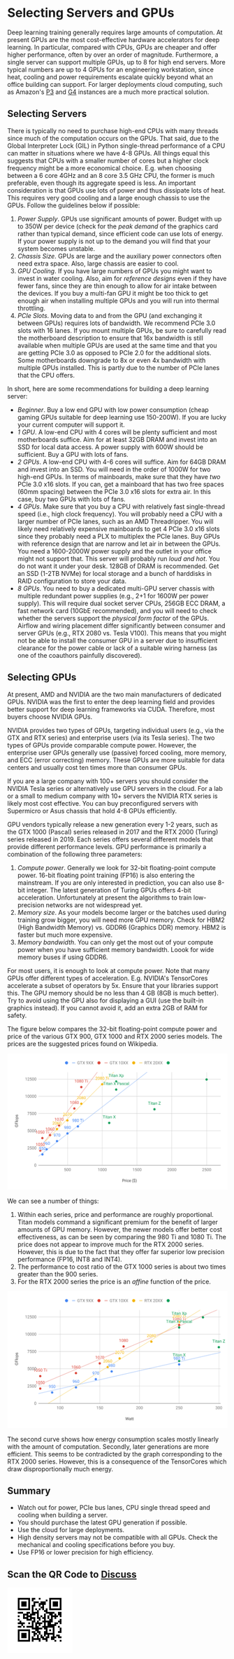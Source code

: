 # Selecting Servers and GPUs

Deep learning training generally requires large amounts of computation. At present GPUs are the most cost-effective hardware accelerators for deep learning. In particular, compared with CPUs, GPUs are cheaper and offer higher performance, often by over an order of magnitude. Furthermore, a single server can support multiple GPUs, up to 8 for high end servers. More typical numbers are up to 4 GPUs for an engineering workstation, since heat, cooling and power requirements escalate quickly beyond what an office building can support. For larger deployments cloud computing, such as Amazon's [P3](https://aws.amazon.com/ec2/instance-types/p3/) and [G4](https://aws.amazon.com/blogs/aws/in-the-works-ec2-instances-g4-with-nvidia-t4-gpus/) instances are a much more practical solution. 

## Selecting Servers

There is typically no need to purchase high-end CPUs with many threads since much of the computation occurs on the GPUs. That said, due to the Global Interpreter Lock (GIL) in Python single-thread performance of a CPU can matter in situations where we have 4-8 GPUs. All things equal this suggests that CPUs with a smaller number of cores but a higher clock frequency might be a more economical choice. E.g. when choosing between a 6 core 4GHz and an 8 core 3.5 GHz CPU, the former is much preferable, even though its aggregate speed is less. 
An important consideration is that GPUs use lots of power and thus dissipate lots of heat. This requires very good cooling and a large enough chassis to use the GPUs. Follow the guidelines below if possible:

1. *Power Supply*. GPUs use significant amounts of power. Budget with up to 350W per device (check for the *peak demand* of the graphics card rather than typical demand, since efficient code can use lots of energy. If your power supply is not up to the demand you will find that your system becomes unstable. 
1. *Chassis Size*. GPUs are large and the auxiliary power connectors often need extra space. Also, large chassis are easier to cool.
1. *GPU Cooling*. If you have large numbers of GPUs you might want to invest in water cooling. Also, aim for *reference designs* even if they have fewer fans, since they are thin enough to allow for air intake between the devices. If you buy a multi-fan GPU it might be too thick to get enough air when installing multiple GPUs and you will run into thermal throttling.
1. *PCIe Slots*. Moving data to and from the GPU (and exchanging it between GPUs) requires lots of bandwidth. We recommend PCIe 3.0 slots with 16 lanes. If you mount multiple GPUs, be sure to carefully read the motherboard description to ensure that 16x bandwidth is still available when multiple GPUs are used at the same time and that you are getting PCIe 3.0 as opposed to PCIe 2.0 for the additional slots. Some motherboards downgrade to 8x or even 4x bandwidth with multiple GPUs installed. This is partly due to the number of PCIe lanes that the CPU offers. 

In short, here are some recommendations for building a deep learning server:

* *Beginner*. Buy a low end GPU with low power consumption (cheap gaming GPUs suitable for deep learning use 150-200W). If you are lucky your current computer will support it.
* *1 GPU*. A low-end CPU with 4 cores will be plenty sufficient and most motherboards suffice. Aim for at least 32GB DRAM and invest into an SSD for local data access. A power supply with 600W should be sufficient. Buy a GPU with lots of fans. 
* *2 GPUs*. A low-end CPU with 4-6 cores will suffice. Aim for 64GB DRAM and invest into an SSD. You will need in the order of 1000W for two high-end GPUs. In terms of mainboards, make sure that they have *two* PCIe 3.0 x16 slots. If you can, get a mainboard that has two free spaces (60mm spacing) between the PCIe 3.0 x16 slots for extra air. In this case, buy two GPUs with lots of fans.
* *4 GPUs*. Make sure that you buy a CPU with relatively fast single-thread speed (i.e., high clock frequency). You will probably need a CPU with a larger number of PCIe lanes, such as an AMD Threadripper. You will likely need relatively expensive mainboards to get 4 PCIe 3.0 x16 slots since they probably need a PLX to multiplex the PCIe lanes. Buy GPUs with reference design that are narrow and let air in between the GPUs. You need a 1600-2000W power supply and the outlet in your office might not support that. This server will probably run *loud and hot*. You do not want it under your desk. 128GB of DRAM is recommended. Get an SSD (1-2TB NVMe) for local storage and a bunch of harddisks in RAID configuration to store your data.
* *8 GPUs*. You need to buy a dedicated multi-GPU server chassis with multiple redundant power supplies (e.g., 2+1 for 1600W per power supply). This will require dual socket server CPUs, 256GB ECC DRAM, a fast network card (10GbE recommended), and you will need to check whether the servers support the *physical form factor* of the GPUs. Airflow and wiring placement differ significantly between consumer and server GPUs (e.g., RTX 2080 vs. Tesla V100). This means that you might not be able to install the consumer GPU in a server due to insufficient clearance for the power cable or lack of a suitable wiring harness (as one of the coauthors painfully discovered). 

## Selecting GPUs

At present, AMD and NVIDIA are the two main manufacturers of dedicated GPUs. NVIDIA was the first to enter the deep learning field and provides better support for deep learning frameworks via CUDA. Therefore, most buyers choose NVIDIA GPUs.

NVIDIA provides two types of GPUs, targeting individual users (e.g., via the GTX and RTX series) and enterprise users (via its Tesla series). The two types of GPUs provide comparable compute power. However, the enterprise user GPUs generally use (passive) forced cooling, more memory, and ECC (error correcting) memory. These GPUs are more suitable for data centers and usually cost ten times more than consumer GPUs.

If you are a large company with 100+ servers you should consider the NVIDIA Tesla series or alternatively use GPU servers in the cloud. For a lab or a small to medium company with 10+ servers the NVIDIA RTX series is likely most cost effective. You can buy preconfigured servers with Supermicro or Asus chassis that hold 4-8 GPUs efficiently.

GPU vendors typically release a new generation every 1-2 years, such as the GTX 1000 (Pascal) series released in 2017 and the RTX 2000 (Turing) series released in 2019. Each series offers several different models that provide different performance levels. GPU performance is primarily a combination of the following three parameters:

1. *Compute power*. Generally we look for 32-bit floating-point compute power. 16-bit floating point training (FP16) is also entering the mainstream. If you are only interested in prediction, you can also use 8-bit integer. The latest generation of Turing GPUs offers 4-bit acceleration. Unfortunately at present the algorithms to train low-precision networks are not widespread yet.
1. *Memory size*. As your models become larger or the batches used during training grow bigger, you will need more GPU memory. Check for HBM2 (High Bandwidth Memory) vs. GDDR6 (Graphics DDR) memory. HBM2 is faster but much more expensive. 
1. *Memory bandwidth*. You can only get the most out of your compute power when you have sufficient memory bandwidth. Loook for wide memory buses if using GDDR6. 

For most users, it is enough to look at compute power. Note that many GPUs offer different types of acceleration. E.g. NVIDIA's TensorCores accelerate a subset of operators by 5x. Ensure that your libraries support this. The GPU memory should be no less than 4 GB (8GB is much better). Try to avoid using the GPU also for displaying a GUI (use the built-in graphics instead). If you cannot avoid it, add an extra 2GB of RAM for safety. 

The figure below compares the 32-bit floating-point compute power and price of the various GTX 900, GTX 1000 and RTX 2000 series models. The prices are the suggested prices found on Wikipedia.

![Floating-point compute power and price comparison. ](../img/flopsvsprice.svg)

We can see a number of things:

1. Within each series, price and performance are roughly proportional. Titan models command a significant premium for the benefit of larger amounts of GPU memory. However, the newer models offer better cost effectiveness, as can be seen by comparing the 980 Ti and 1080 Ti. The price does not appear to improve much for the RTX 2000 series. However, this is due to the fact that they offer far superior low precision performance (FP16, INT8 and INT4). 
2. The performance to cost ratio of the GTX 1000 series is about two times greater than the 900 series. 
3. For the RTX 2000 series the price is an *affine* function of the price. 

![Floating-point compute power and energy consumption. ](../img/wattvsprice.svg)

The second curve shows how energy consumption scales mostly linearly with the amount of computation. Secondly, later generations are more efficient. This seems to be contradicted by the graph corresponding to the RTX 2000 series. However, this is a consequence of the TensorCores which draw disproportionally much energy. 

## Summary

* Watch out for power, PCIe bus lanes, CPU single thread speed and cooling when building a server.
* You should purchase the latest GPU generation if possible.
* Use the cloud for large deployments.
* High density servers may not be compatible with all GPUs. Check the mechanical and cooling specifications before you buy.
* Use FP16 or lower precision for high efficiency. 

## Scan the QR Code to [Discuss](https://discuss.mxnet.io/t/2400)

![](../img/qr_buy-gpu.svg)
